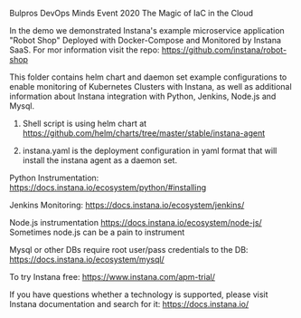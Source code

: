 Bulpros DevOps Minds Event 2020
The Magic of IaC in the Cloud

In the demo we demonstrated Instana's example microservice application "Robot Shop" Deployed with Docker-Compose and Monitored by Instana SaaS. For mor information visit the repo:
https://github.com/instana/robot-shop

This folder contains helm chart and daemon set example configurations to enable monitoring of Kubernetes Clusters with Instana, as well as additional information about Instana integration with Python, Jenkins, Node.js and Mysql.

1. Shell script is using helm chart at https://github.com/helm/charts/tree/master/stable/instana-agent

2. instana.yaml is the deployment configuration in yaml format that will install the instana agent as a daemon set.

Python Instrumentation:
https://docs.instana.io/ecosystem/python/#installing

Jenkins Monitoring:
https://docs.instana.io/ecosystem/jenkins/

Node.js instrumentation
https://docs.instana.io/ecosystem/node-js/
Sometimes node.js can be a pain to instrument

Mysql or other DBs require root user/pass credentials to the DB:
https://docs.instana.io/ecosystem/mysql/


To try Instana free:
https://www.instana.com/apm-trial/

If you have questions whether a technology is supported, please visit Instana documentation and search for it:
https://docs.instana.io/

